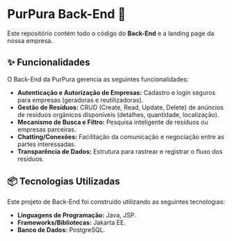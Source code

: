 # PurPura Back-End 💜
Este repositório contém todo o código do **Back-End** e a landing page da nossa empresa.

## ✨ Funcionalidades

O Back-End da PurPura gerencia as seguintes funcionalidades:

* **Autenticação e Autorização de Empresas:** Cadastro e login seguros para empresas (geradoras e reutilizadoras).
* **Gestão de Resíduos:** CRUD (Create, Read, Update, Delete) de anúncios de resíduos orgânicos disponíveis (detalhes, quantidade, localização).
* **Mecanismo de Busca e Filtro:** Pesquisa inteligente de resíduos ou empresas parceiras.
* **Chatting/Conexões:** Facilitação da comunicação e negociação entre as partes interessadas.
* **Transparência de Dados:** Estrutura para rastrear e registrar o fluxo dos resíduos.

## 📦 Tecnologias Utilizadas

Este projeto de Back-End foi construído utilizando as seguintes tecnologias:

* **Linguagens de Programação:** Java, JSP.
* **Frameworks/Bibliotecas:** Jakarta EE.
* **Banco de Dados:** PostgreSQL.
